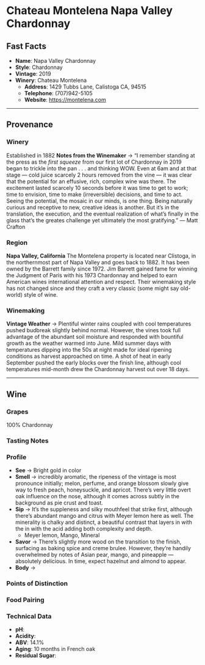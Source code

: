 # Chateau Montelena Napa Valley Chardonnay
## Fast Facts
 - **Name**: Napa Valley Chardonnay
 - **Style**: Chardonnay
 - **Vintage**: 2019
 - **Winery**: Chateau Montelena 
     - **Address**: 1429 Tubbs Lane, Calistoga CA, 94515
     - **Telephone**: (707)942-5105
     - **Website**: https://montelena.com
- - - -

## Provenance
### Winery
Established in 1882
**Notes from the Winemaker** → “I remember standing at the press as the *first squeeze* from our first lot of Chardonnay in 2019 began to trickle into the pan . . . and thinking WOW. Even at 6am and at that stage — cold juice scarcely 2 hours removed from the vine — it was clear that the potential for an effusive, rich, complex wine was there. The excitement lasted scarcely 10 seconds before it was time to get to work; time to envision, time to make (irreversible) decisions, and time to act. Seeing the potential, the mosaic in our minds, is one thing. Being naturally curious and receptive to new, creative ideas is another. But it’s in the translation, the execution, and the eventual realization of what’s finally in the glass that’s the greates challenge yet ultimately the most gratifying.” — Matt Crafton

### Region
**Napa Valley, California**
The Montelena property is located near Clistoga, in the northernmost part of Napa Valley and goes back to 1882. It has been owned by the Barrett family since 1972. Jim Barrett gained fame for winning the Judgment of Paris with his 1973 Chardonnay and helped to earn American wines international attention and respect. Their winemaking style has not changed since and they craft a very classic (some might say old-world) style of wine.

### Winemaking 
**Vintage Weather** → Plentiful winter rains coupled with cool temperatures pushed budbreak slightly behind normal. However, the vines took full advantage of the abundant soil moisture and responded with bountiful growth as the weather warmed into June. Mild summer days with temperatures dipping into the 50s at night made for ideal ripening conditions as harvest approached on time. A shot of heat in early September pushed the early blocks over the finish line, although cool temperatures mid-month drew the Chardonnay harvest out over 18 days.
- - - -

## Wine
### Grapes
100% Chardonnay

### Tasting Notes

### Profile
 - **See** →  Bright gold in color
 - **Smell** → incredibly aromatic, the ripeness of the vintage is most pronounce initially; melon, perfume, and orange blossom slowly give way to fresh peach, honeysuckle, and apricot. There’s very little overt oak influence on the nose, although it comes across subtly in the background as pie crust and toast.
 - **Sip** → It’s the suppleness and silky mouthfeel that strike first, although there’s abundant mango and citrus with Meyer lemon here as well. The minerality is chalky and distinct, a beautiful contrast that layers in with the in with the acid adding both complexity and depth.
     - Meyer lemon, Mango, Mineral
 - **Savor** → There’s slightly more wood on the transition to the finish, surfacing as baking spice and creme brulee. However, they’re handily overwhelmed by notes of Asian pear, mango, and pineapple — absolutely delicious. In time, expect hazelnut and almond to appear.
 - **Body** → 

### Points of Distinction
### Food Pairing
### Technical Data
 - **pH**: 
 - **Acidity**: 
 - **ABV**: 14.1%
 - **Aging**: 10 months in French oak
 - **Residual Sugar**: 